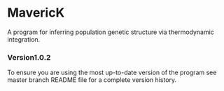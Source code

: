 # MavericK

A program for inferring population genetic structure via thermodynamic integration.

### Version1.0.2
To ensure you are using the most up-to-date version of the program see master branch README file for a complete version history.
